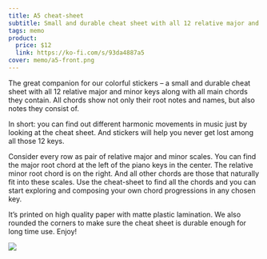 ```yaml
---
title: A5 cheat-sheet
subtitle: Small and durable cheat sheet with all 12 relative major and minor keys along with all main chords they contain
tags: memo
product:
  price: $12
  link: https://ko-fi.com/s/93da4887a5
cover: memo/a5-front.png
---
```




The great companion for our colorful stickers – a small and durable cheat sheet with all 12 relative major and minor keys along with all main chords they contain. All chords show not only their root notes and names, but also notes they consist of.

In short: you can find out different harmonic movements in music just by looking at the cheat sheet. And stickers will help you never get lost among all those 12 keys.

Consider every row as pair of relative major and minor scales. You can find the major root chord at the left of the piano keys in the center. The relative minor root chord is on the right. And all other chords are those that naturally fit into these scales. Use the cheat-sheet to find all the chords and you can start exploring and composing your own chord progressions in any chosen key.

It’s printed on high quality paper with matte plastic lamination. We also rounded the corners to make sure the cheat sheet is durable enough for long time use. Enjoy!

<img src="/media/memo/a5-2.jpg">
